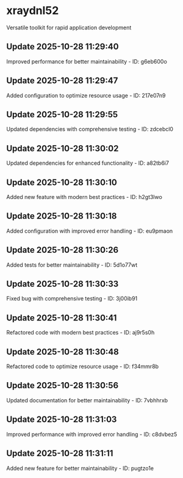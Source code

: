# xraydnl52
Versatile toolkit for rapid application development

## Update 2025-10-28 11:29:40
Improved performance for better maintainability - ID: g6eb600o


## Update 2025-10-28 11:29:47
Added configuration to optimize resource usage - ID: 217e07n9


## Update 2025-10-28 11:29:55
Updated dependencies with comprehensive testing - ID: zdcebcl0


## Update 2025-10-28 11:30:02
Updated dependencies for enhanced functionality - ID: a82tb6i7


## Update 2025-10-28 11:30:10
Added new feature with modern best practices - ID: h2gt3lwo


## Update 2025-10-28 11:30:18
Added configuration with improved error handling - ID: eu9pmaon


## Update 2025-10-28 11:30:26
Added tests for better maintainability - ID: 5d1o77wt


## Update 2025-10-28 11:30:33
Fixed bug with comprehensive testing - ID: 3j00ib91


## Update 2025-10-28 11:30:41
Refactored code with modern best practices - ID: aj9r5s0h


## Update 2025-10-28 11:30:48
Refactored code to optimize resource usage - ID: f34mmr8b


## Update 2025-10-28 11:30:56
Updated documentation for better maintainability - ID: 7vbhhrxb


## Update 2025-10-28 11:31:03
Improved performance with improved error handling - ID: c8dvbez5


## Update 2025-10-28 11:31:11
Added new feature for better maintainability - ID: pugtzo1e

